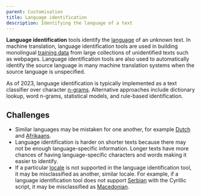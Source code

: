 ```yaml
---
parent: Customisation
title: Language identification
description: Identifying the language of a text
---
```


**Language identification** tools identify the [language](/applications/advanced-concepts/locale.md) of an unknown text.
In machine translation, language identification tools are used in building monolingual [training data](/customisation/training-data.md) from large collections of unidentified texts such as webpages.
Language identification tools are also used to automatically identify the source language in many machine translation systems when the source language is unspecified.

As of 2023, language identification is typically implemented as a text classifier over character [n-grams](/concepts/n-gram.md).
Alternative approaches include dictionary lookup, word n-grams, statistical models, and rule-based identification.

## Challenges

- Similar languages may be mistaken for one another, for example [Dutch](/languages/dutch.md) and [Afrikaans](/languages/afrikaans.md).
- Language identification is harder on shorter texts because there may not be enough language-specific information.
Longer texts have more chances of having language-specific characters and words making it easier to identify.
- If a particular [locale](/applications/advanced-concepts/locale.md) is not supported in the language identification tool, it may be misclassified as another, similar locale.
For example, if a language identification tool does not support [Serbian](/languages/serbian.md) with the Cyrillic script, it may be misclassified as [Macedonian](/languages/macedonian.md).

